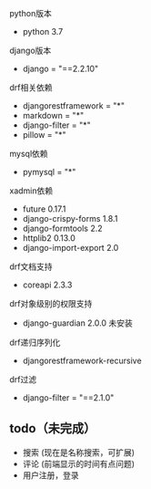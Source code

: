 python版本
- python 3.7

django版本
- django = "==2.2.10"

drf相关依赖
- djangorestframework = "*"
- markdown = "*"
- django-filter = "*"
- pillow = "*"

mysql依赖
- pymysql = "*"

xadmin依赖
- future 0.17.1
- django-crispy-forms 1.8.1
- django-formtools 2.2
- httplib2 0.13.0
- django-import-export 2.0
 
drf文档支持
- coreapi 2.3.3 

drf对象级别的权限支持
- django-guardian 2.0.0 未安装

drf递归序列化
- djangorestframework-recursive

drf过滤
- django-filter = "==2.1.0"

## todo（未完成）

- 搜索 (现在是名称搜索，可扩展)
- 评论 (前端显示的时间有点问题)
- 用户注册，登录 